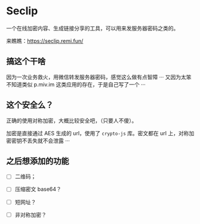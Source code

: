 # Seclip

一个在线加密内容、生成链接分享的工具，可以用来发服务器密码之类的。

来瞧瞧：https://seclip.remi.fun/

## 搞这个干啥

因为一次业务救火，用微信转发服务器密码，感觉这么做有点智障 ··· 又因为太笨不知道类似 p.miv.im 这类应用的存在，于是自己写了一个 ···

## 这个安全么？

正确的使用对称加密，大概比较安全吧，（只要人不傻）。

加密是直接通过 AES 生成的 url，使用了 `crypto-js` 库。密文都在 url 上，对称加密密钥不丢失就不会泄露 ···

## 之后想添加的功能

- [ ] 二维码；
- [ ] 压缩密文 base64？
- [ ] 短网址？
- [ ] 非对称加密？

